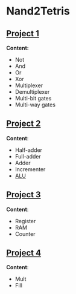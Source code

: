 # Nand2Tetris

## [Project 1](projects/1/)

**Content:**
- Not
- And
- Or
- Xor
- Multiplexer
- Demultiplexer
- Multi-bit gates
- Multi-way gates

## [Project 2](projects/2/)

**Content**:
- Half-adder
- Full-adder
- Adder
- Incrementer
- [ALU](images/ALU.png)

## [Project 3](projects/3/)

**Content**:
- Register
- RAM
- Counter

## [Project 4](projects/4/)

**Content**:
- Mult
- Fill